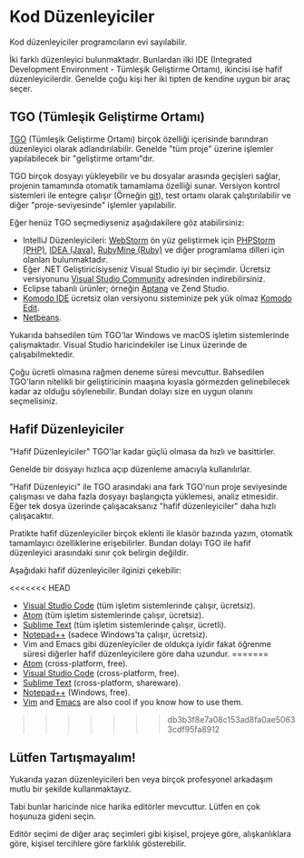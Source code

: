 # Kod Düzenleyiciler

Kod düzenleyiciler programcıların evi sayılabilir.

İki farklı düzenleyici bulunmaktadır. Bunlardan ilki IDE (Integrated Development Environment - Tümleşik Geliştirme Ortamı), ikincisi ise hafif düzenleyicilerdir. Genelde çoğu kişi her iki tipten de kendine uygun bir araç seçer.

## TGO (Tümleşik Geliştirme Ortamı)

[TGO](https://tr.wikipedia.org/wiki/T%C3%BCmle%C5%9Fik_geli%C5%9Ftirme_ortam%C4%B1) (Tümleşik Geliştirme Ortamı) birçok özelliği içerisinde barındıran düzenleyici olarak adlandırılabilir. Genelde "tüm proje" üzerine işlemler yapılabilecek bir "geliştirme ortamı"dır.

TGO birçok dosyayı yükleyebilir ve bu dosyalar arasında geçişleri sağlar, projenin tamamında otomatik tamamlama özelliği sunar. Versiyon kontrol sistemleri ile entegre çalışır (Örneğin [git](https://git-scm.com/)), test ortamı olarak çalıştırılabilir ve diğer "proje-seviyesinde" işlemler yapılabilir.

Eğer henüz TGO seçmediyseniz aşağıdakilere göz atabilirsiniz:

- IntelliJ Düzenleyicileri: [WebStorm](http://www.jetbrains.com/webstorm/) ön yüz geliştirmek için [PHPStorm (PHP)](http://www.jetbrains.com/phpstorm/), [IDEA (Java)](http://www.jetbrains.com/idea/), [RubyMine (Ruby)](http://www.jetbrains.com/ruby/) ve diğer programlama dilleri için olanları bulunmaktadır.
- Eğer .NET Geliştiricisiyseniz Visual Studio iyi bir seçimdir. Ücretsiz versiyonunu [Visual Studio Community](https://www.visualstudio.com/vs/community/) adresinden indirebilirsiniz.
- Eclipse tabanlı ürünler; örneğin [Aptana](http://www.aptana.com/) ve Zend Studio.
- [Komodo IDE](http://www.activestate.com/komodo-ide) ücretsiz olan versiyonu sisteminize pek yük olmaz [Komodo Edit](http://www.activestate.com/komodo-edit).
- [Netbeans](http://netbeans.org/).

Yukarıda bahsedilen tüm TGO'lar Windows ve macOS işletim sistemlerinde çalışmaktadır. Visual Studio haricindekiler ise Linux üzerinde de çalışabilmektedir.

Çoğu ücretli olmasına rağmen deneme süresi mevcuttur. Bahsedilen TGO'ların nitelikli bir geliştiricinin maaşına kıyasla görmezden gelinebilecek kadar az olduğu söylenebilir. Bundan dolayı size en uygun olanını seçmelisiniz.

## Hafif Düzenleyiciler

"Hafif Düzenleyiciler" TGO'lar kadar güçlü olmasa da hızlı ve basittirler.

Genelde bir dosyayı hızlıca açıp düzenleme amacıyla kullanılırlar.

"Hafif Düzenleyici" ile TGO arasındaki ana fark TGO'nun proje seviyesinde çalışması ve daha fazla dosyayı başlangıçta yüklemesi, analiz etmesidir. Eğer tek dosya üzerinde çalışacaksanız "hafif düzenleyiciler" daha hızlı çalışacaktır.

Pratikte hafif düzenleyiciler birçok eklenti ile klasör bazında yazım, otomatik tamamlayıcı özelliklerine erişebilirler. Bundan dolayı TGO ile hafif düzenleyici arasındaki sınır çok belirgin değildir.

Aşağıdaki hafif düzenleyiciler ilginizi çekebilir:

<<<<<<< HEAD
- [Visual Studio Code](https://code.visualstudio.com/) (tüm işletim sistemlerinde çalışır, ücretsiz).
- [Atom](https://atom.io/) (tüm işletim sistemlerinde çalışır, ücretsiz).
- [Sublime Text](http://www.sublimetext.com) (tüm işletim sistemlerinde çalışır, ücretli).
- [Notepad++](https://notepad-plus-plus.org/) (sadece Windows'ta çalışır, ücretsiz).
- Vim and Emacs gibi düzenleyiciler de oldukça iyidir fakat öğrenme süresi diğerler hafif düzenleyicilere göre daha uzundur.
=======
- [Atom](https://atom.io/) (cross-platform, free).
- [Visual Studio Code](https://code.visualstudio.com/) (cross-platform, free).
- [Sublime Text](http://www.sublimetext.com) (cross-platform, shareware).
- [Notepad++](https://notepad-plus-plus.org/) (Windows, free).
- [Vim](http://www.vim.org/) and [Emacs](https://www.gnu.org/software/emacs/) are also cool if you know how to use them.
>>>>>>> db3b3f8e7a08c153ad8fa0ae50633cdf95fa8912

## Lütfen Tartışmayalım!

Yukarıda yazan düzenleyicileri ben veya birçok profesyonel arkadaşım mutlu bir şekilde kullanmaktayız.

Tabi bunlar haricinde nice harika editörler mevcuttur. Lütfen en çok hoşunuza gideni seçin.

Editör seçimi de diğer araç seçimleri gibi kişisel, projeye göre, alışkanlıklara göre, kişisel tercihlere göre farklılık gösterebilir.
